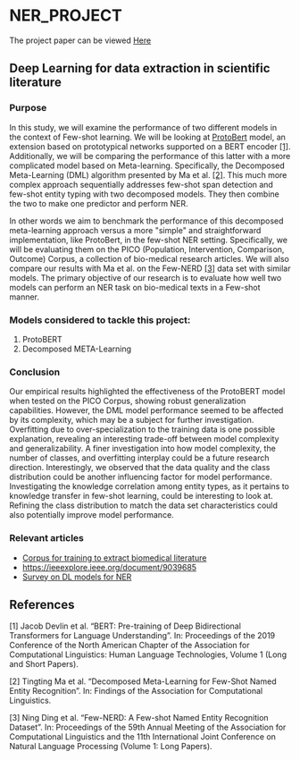 # NER_PROJECT

The project paper can be viewed [Here](Meta_Learning_Project-5.pdf)

## Deep Learning for data extraction in scientific literature

### Purpose

In this study, we will examine the performance of two different models in the context of Few-shot learning. We will be looking at [ProtoBert](https://aclanthology.org/2022.acl-long.521) model, an extension based on prototypical networks supported on a BERT encoder [[1]](#1). Additionally, we will be comparing the performance of this latter with a more complicated model based on Meta-learning. Specifically, the Decomposed Meta-Learning (DML) algorithm presented by Ma et al. [[2]](#2). This much more complex approach sequentially addresses few-shot span detection and few-shot entity typing with two decomposed models. They then combine the two to make one predictor and perform NER. 

In other words we aim to benchmark the performance of this decomposed meta-learning approach versus a more "simple" and straightforward implementation, like ProtoBert, in the few-shot NER setting. Specifically, we will be evaluating them on the PICO (Population, Intervention, Comparison, Outcome) Corpus, a collection of bio-medical research articles. We will also compare our results with Ma et al. on the Few-NERD [[3]](#3) data set with similar models. The primary objective of our research is to evaluate how well two models can perform an NER task on bio-medical texts in a Few-shot manner.

### Models considered to tackle this project:

1. ProtoBERT
2. Decomposed META-Learning

### Conclusion

Our empirical results highlighted the effectiveness of the ProtoBERT model when tested on the PICO Corpus, showing robust generalization capabilities. However, the DML model performance seemed to be affected by its complexity, which may be a subject for further investigation. Overfitting due to over-specialization to the training data is one possible explanation, revealing an interesting trade-off between model complexity and generalizability. A finer investigation into how model complexity, the number of classes, and overfitting interplay could be a future research direction. Interestingly, we observed that the data quality and the class distribution could be another influencing factor for model performance. Investigating the knowledge correlation among entity types, as it pertains to knowledge transfer in few-shot learning, could be interesting to look at. Refining the class distribution to match the data set characteristics could also potentially improve model performance.

### Relevant articles

- [Corpus for training to extract biomedical literature](https://aclanthology.org/2022.wiesp-1.4.pdf)
- https://ieeexplore.ieee.org/document/9039685
- [Survey on DL models for NER](https://arxiv.org/pdf/1603.01360.pdf)

## References

<a id="1">[1]</a> 
Jacob Devlin et al. “BERT: Pre-training of Deep Bidirectional Transformers for Language Understanding”. In: Proceedings of the 2019 Conference of the North American Chapter of the Association for Computational Linguistics: Human Language Technologies, Volume 1 (Long and Short Papers).

<a id="2">[2]</a>
Tingting Ma et al. “Decomposed Meta-Learning for Few-Shot Named Entity Recognition”. In: Findings of the Association for Computational Linguistics.

<a id="3">[3]</a>
Ning Ding et al. “Few-NERD: A Few-shot Named Entity Recognition Dataset”. In: Proceedings of the 59th Annual Meeting of the Association for Computational Linguistics and the 11th International Joint Conference on Natural Language Processing (Volume 1: Long Papers).
